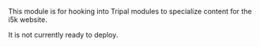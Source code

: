 This module is for hooking into Tripal modules to specialize content for the i5k website.

It is not currently ready to deploy.